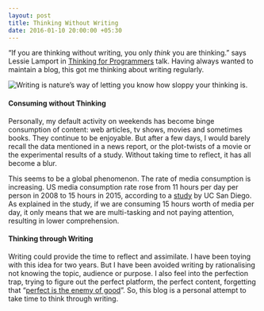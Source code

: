 ```yaml
---
layout: post
title: Thinking Without Writing
date: 2016-01-10 20:00:00 +05:30
---
```


“If you are thinking without writing, you only _think_ you are thinking.” says
Lessie Lamport in [Thinking for Programmers][1] talk. Having always wanted to
maintain a blog, this got me thinking about writing regularly.

![Writing is nature’s way of letting you know how sloppy your thinking
is.][image-1]

#### Consuming without Thinking 
Personally, my default activity on weekends has become binge consumption of
content: web articles, tv shows, movies and sometimes books. They continue to be
enjoyable. But after a few days, I would barely recall the data mentioned in a
news report, or the plot-twists of a movie or the experimental results of a
study. Without taking time to reflect, it has all become a blur. 

This seems to be a global phenomenon. The rate of media consumption is
increasing. US media consumption rate rose from 11 hours per day per person in
2008 to 15 hours in 2015, according to a [study][2] by UC San Diego. As
explained in the study, if we are consuming 15 hours worth of media per day, it
only means that we are multi-tasking and not paying attention, resulting in
lower comprehension.

#### Thinking through Writing
Writing could provide the time to reflect and assimilate. I have been toying
with this idea for two years. But I have been avoided writing by rationalising
not knowing the topic, audience or purpose. I also feel into the perfection
trap, trying to figure out the perfect platform, the perfect content, forgetting
that “[perfect is the enemy of good][3]”. So, this blog is a personal attempt to
take time to think through writing.


[1]:writinghttps://channel9.msdn.com/Events/Build/2014/3-642
[2]:642http://ucsdnews.ucsd.edu/pressrelease/u.s._media_consumption_to_rise_to_15.5_hours_a_day_per_person_by_2015
[3]:5_hours_a_day_per_person_by_2015https://en.wikipedia.org/wiki/Perfect_is_the_enemy_of_good

[image-1]: https://pbs.twimg.com/media/B7ztoglIcAALdAk.jpg "Writing is nature's way of letting you know how sloppy your thinking is."
